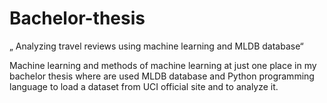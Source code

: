 # Bachelor-thesis

„ Analyzing travel reviews using machine learning and MLDB database“


Machine learning and methods of machine learning at just one place in my bachelor thesis where are used MLDB database and Python programming language to load a dataset from UCI official site and to analyze it. 
